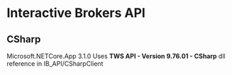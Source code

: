 # Interactive Brokers API

## CSharp
Microsoft.NETCore.App 3.1.0
Uses __TWS API - Version 9.76.01 - CSharp__ dll reference in IB_API/CSharpClient